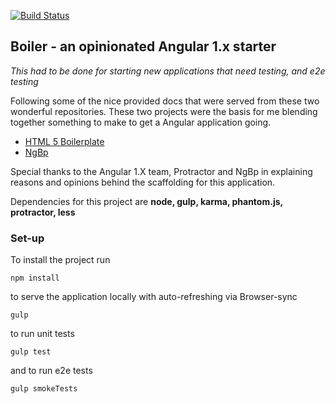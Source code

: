 [![Build Status](https://travis-ci.org/Loonz206/boiler.svg?style=flat-square)](https://travis-ci.org/Loonz206/boiler)

## Boiler - an opinionated Angular 1.x starter
_This had to be done for starting new applications that need testing, and e2e testing_

Following some of the nice provided docs that were served from these two wonderful
repositories. These two projects were the basis for me blending together something to make to
get a Angular application going.

* [HTML 5 Boilerplate](https://github.com/h5bp/html5-boilerplate)
* [NgBp](https://github.com/ngbp/ngbp)

Special thanks to the Angular 1.X team, Protractor and NgBp in explaining 
reasons and opinions behind the scaffolding for this application.

Dependencies for this project are
**node, gulp, karma, phantom.js, protractor, less**

### Set-up

To install the project run
```
npm install
```     
to serve the application locally with auto-refreshing via Browser-sync 
```
gulp
```
to run unit tests
```
gulp test
```
and to run e2e tests
```
gulp smokeTests
```

